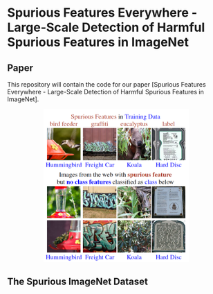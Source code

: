 # Spurious Features Everywhere - Large-Scale Detection of Harmful Spurious Features in ImageNet

## Paper
This repository will contain the code for our paper [Spurious Features Everywhere - Large-Scale Detection of Harmful Spurious Features in ImageNet].

<p align="center">
  <img width="337" height="354" src="./example_images/teaser.png">
</p>

## The Spurious ImageNet Dataset

